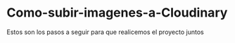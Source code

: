 # Como-subir-imagenes-a-Cloudinary
Estos son los pasos a seguir para que realicemos el proyecto juntos
